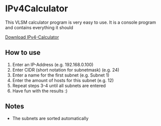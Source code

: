 # IPv4Calculator
This VLSM calculator program is very easy to use. It is a console program and contains everything it should

[Download IPv4-Calculator](https://github.com/LuisTschurtschenthaler/IPv4Calculator/releases/download/IPv4-Calculator/IPv4Calculator.exe)

## How to use
1. Enter an IP-Address (e.g. 192.168.0.100)
2. Enter CIDR (short notation for subnetmask) (e.g. 24)
3. Enter a name for the first subnet (e.g. Subnet 1)
4. Enter the amount of hosts for this subnet (e.g. 12)
5. Repeat steps 3-4 until all subnets are entered
6. Have fun with the results :)

## Notes
- The subnets are sorted automatically
